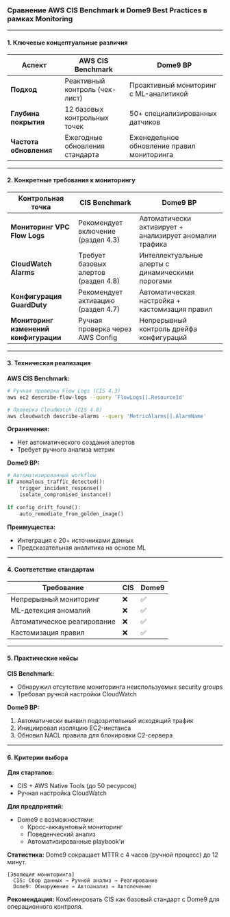 ### **Сравнение AWS CIS Benchmark и Dome9 Best Practices в рамках Monitoring**

---

#### **1. Ключевые концептуальные различия**

| **Аспект**               | **AWS CIS Benchmark**                              | **Dome9 BP**                                  |
|--------------------------|--------------------------------------------------|----------------------------------------------|
| **Подход**              | Реактивный контроль (чек-лист)                  | Проактивный мониторинг с ML-аналитикой       |
| **Глубина покрытия**    | 12 базовых контрольных точек                    | 50+ специализированных датчиков              |
| **Частота обновления**  | Ежегодные обновления стандарта                  | Еженедельное обновление правил мониторинга   |

---

#### **2. Конкретные требования к мониторингу**

| **Контрольная точка**               | **CIS Benchmark**                              | **Dome9 BP**                                  |
|-------------------------------------|-----------------------------------------------|-----------------------------------------------|
| **Мониторинг VPC Flow Logs**       | Рекомендует включение (раздел 4.3)           | Автоматически активирует + анализирует аномалии трафика |
| **CloudWatch Alarms**              | Требует базовых алертов (раздел 4.8)         | Интеллектуальные алерты с динамическими порогами |
| **Конфигурация GuardDuty**         | Рекомендует активацию (раздел 4.7)           | Автоматическая настройка + кастомизация правил |
| **Мониторинг изменений конфигурации** | Ручная проверка через AWS Config            | Непрерывный контроль дрейфа конфигураций      |

---

#### **3. Техническая реализация**

**AWS CIS Benchmark:**
```bash
# Ручная проверка Flow Logs (CIS 4.3)
aws ec2 describe-flow-logs --query 'FlowLogs[].ResourceId'

# Проверка CloudWatch (CIS 4.8)
aws cloudwatch describe-alarms --query 'MetricAlarms[].AlarmName'
```
**Ограничения:**
- Нет автоматического создания алертов
- Требует ручного анализа метрик

**Dome9 BP:**
```python
# Автоматизированный workflow
if anomalous_traffic_detected():
    trigger_incident_response()
    isolate_compromised_instance()
    
if config_drift_found():
    auto_remediate_from_golden_image()
```
**Преимущества:**
- Интеграция с 20+ источниками данных
- Предсказательная аналитика на основе ML

---

#### **4. Соответствие стандартам**

| **Требование**               | **CIS** | **Dome9** |
|------------------------------|---------|-----------|
| Непрерывный мониторинг       | ❌       | ✅         |
| ML-детекция аномалий        | ❌       | ✅         |
| Автоматическое реагирование  | ❌       | ✅         |
| Кастомизация правил         | ❌       | ✅         |

---

#### **5. Практические кейсы**

**CIS Benchmark:**
- Обнаружил отсутствие мониторинга неиспользуемых security groups
- Требовал ручной настройки CloudWatch

**Dome9 BP:**
1. Автоматически выявил подозрительный исходящий трафик
2. Инициировал изоляцию EC2-инстанса
3. Обновил NACL правила для блокировки C2-сервера

---

#### **6. Критерии выбора**

**Для стартапов:**
- CIS + AWS Native Tools (до 50 ресурсов)
- Ручная настройка CloudWatch

**Для предприятий:**
- Dome9 с возможностями:
  - Кросс-аккаунтовый мониторинг
  - Поведенческий анализ
  - Автоматизированные playbook'и

**Статистика:**
Dome9 сокращает MTTR с 4 часов (ручной процесс) до 12 минут.

```
[Эволюция мониторинга]
  CIS: Сбор данных → Ручной анализ → Реагирование
  Dome9: Обнаружение → Автоанализ → Автолечение
```

**Рекомендация:** Комбинировать CIS как базовый стандарт с Dome9 для операционного контроля.